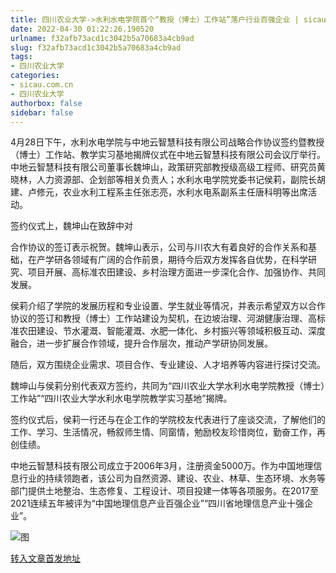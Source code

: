 ```yaml
---
title: 四川农业大学->水利水电学院首个“教授（博士）工作站”落户行业百强企业 | sicau.com.cn
date: 2022-04-30 01:22:26.190520
urlname: f32afb73acd1c3042b5a70683a4cb9ad
slug: f32afb73acd1c3042b5a70683a4cb9ad
tags: 
- 四川农业大学
categories:
- sicau.com.cn
- 四川农业大学
authorbox: false
sidebar: false
---
```

4月28日下午，水利水电学院与中地云智慧科技有限公司战略合作协议签约暨教授（博士）工作站、教学实习基地揭牌仪式在中地云智慧科技有限公司会议厅举行。中地云智慧科技有限公司董事长魏坤山，政策研究部教授级高级工程师、研究员黄晓林，人力资源部、企划部等相关负责人；水利水电学院党委书记侯莉，副院长胡建、卢修元，农业水利工程系主任张志亮，水利水电系副系主任唐科明等出席活动。  

签约仪式上，魏坤山在致辞中对
<!--more-->
合作协议的签订表示祝贺。魏坤山表示，公司与川农大有着良好的合作关系和基础，在产学研各领域有广阔的合作前景，期待今后双方发挥各自优势，在科学研究、项目开展、高标准农田建设、乡村治理方面进一步深化合作、加强协作、共同发展。

侯莉介绍了学院的发展历程和专业设置、学生就业等情况，并表示希望双方以合作协议的签订和教授（博士）工作站建设为契机，在边坡治理、河湖健康治理、高标准农田建设、节水灌溉、智能灌溉、水肥一体化、乡村振兴等领域积极互动、深度融合，进一步扩展合作领域，提升合作层次，推动产学研协同发展。

随后，双方围绕企业需求、项目合作、专业建设、人才培养等内容进行探讨交流。

魏坤山与侯莉分别代表双方签约，共同为“四川农业大学水利水电学院教授（博士）工作站”“四川农业大学水利水电学院教学实习基地”揭牌。

签约仪式后，侯莉一行还与在企工作的学院校友代表进行了座谈交流，了解他们的工作、学习、生活情况，畅叙师生情、同窗情，勉励校友珍惜岗位，勤奋工作，再创佳绩。

中地云智慧科技有限公司成立于2006年3月，注册资金5000万。作为中国地理信息行业的持续领跑者，该公司为自然资源、建设、农业、林草、生态环境、水务等部门提供土地整治、生态修复、工程设计、项目投建一体等各项服务。在2017至2021连续五年被评为“中国地理信息产业百强企业”“四川省地理信息产业十强企业”。

![图](https://news.sicau.edu.cn/__local/7/F5/DD/1302AA459CCA7129255499E0990_BCC2FF37_16E52.jpg)

[转入文章首发地址](https://news.sicau.edu.cn/info/1078/67581.htm)
